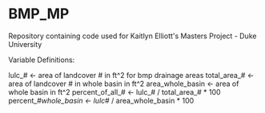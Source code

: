 # BMP_MP
Repository containing code used for Kaitlyn Elliott's Masters Project - Duke University 

Variable Definitions:

lulc_# <- area of landcover # in ft^2 for bmp drainage areas
total_area_# <- area of landcover # in whole basin in ft^2
area_whole_basin <- area of whole basin in ft^2
percent_of_all_# <- lulc_# / total_area_# * 100
percent_#_whole_basin <- lulc_# / area_whole_basin * 100
